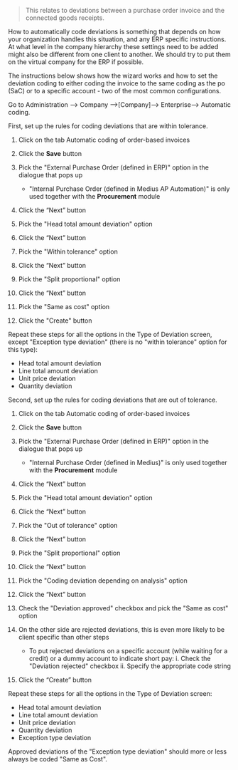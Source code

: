 
> This relates to deviations between a purchase order invoice and the connected goods receipts.

How to automatically code deviations is something that depends on how your organization handles this situation, and any ERP specific instructions. 
At what level in the company hierarchy these settings need to be added might also be different from one client to another. 
We should try to put them on the virtual company for the ERP if possible.

The instructions below shows how the wizard works and how to set the deviation coding to either coding the invoice to the same coding as the po (SaC) or to a specific account - two of the most common configurations.

Go to Administration --> Company -->[Company]--> Enterprise--> Automatic coding.

First, set up the rules for coding deviations that are within tolerance.

1.	Click on the tab Automatic coding of order-based invoices 
2.	Click the **Save** button
3.	Pick the "External Purchase Order (defined in ERP)" option in the dialogue that pops up
    * "Internal Purchase Order (defined in Medius AP Automation)" is only used together with the **Procurement** module
 
4.	Click the “Next” button
5.	Pick the "Head total amount deviation" option
 
6.	Click the “Next” button
7.	Pick the "Within tolerance" option
 
8.	Click the “Next” button
9.	Pick the "Split proportional" option
 
10.	Click the “Next” button
11.	Pick the "Same as cost" option
12. Click the "Create" button

Repeat these steps for all the options in the Type of Deviation screen, except "Exception type deviation" (there is no "within tolerance" option for this type):
* Head total amount deviation
* Line total amount deviation
* Unit price deviation
* Quantity deviation

Second, set up the rules for coding deviations that are out of tolerance.

1.  Click on the tab Automatic coding of order-based invoices
2.	Click the **Save** button
3.	Pick the "External Purchase Order (defined in ERP)" option in the dialogue that pops up
    * "Internal Purchase Order (defined in Medius)" is only used together with the **Procurement** module
  
4.	Click the “Next” button
5.	Pick the "Head total amount deviation" option
 
6.	Click the “Next” button
7.	Pick the "Out of tolerance" option
 
8.	Click the “Next” button
9.	Pick the "Split proportional" option
 
10.	Click the “Next” button
11.	Pick the "Coding deviation depending on analysis" option
 
12.	Click the “Next” button
13.	Check the "Deviation approved" checkbox and pick the "Same as cost" option
14. On the other side are rejected deviations, this is even more likely to be client specific than other steps 
    * To put rejected deviations on a specific account (while waiting for a credit) or a dummy account to indicate short pay:
        i.	Check the "Deviation rejected" checkbox 
        ii.	Specify the appropriate code string
 
15.	Click the “Create” button

Repeat these steps for all the options in the Type of Deviation screen:
* Head total amount deviation
* Line total amount deviation
* Unit price deviation
* Quantity deviation
* Exception type deviation

Approved deviations of the "Exception type deviation" should more or less always be coded "Same as Cost".

